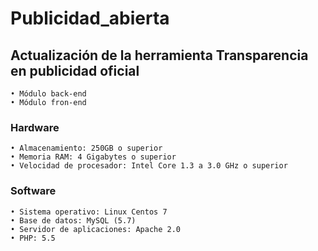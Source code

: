 # **Publicidad_abierta**
## Actualización de la herramienta Transparencia en publicidad oficial

```
• Módulo back-end
• Módulo fron-end
```
### Hardware
```
• Almacenamiento: 250GB o superior 
• Memoria RAM: 4 Gigabytes o superior
• Velocidad de procesador: Intel Core 1.3 a 3.0 GHz o superior
```
### Software
```
• Sistema operativo: Linux Centos 7
• Base de datos: MySQL (5.7)
• Servidor de aplicaciones: Apache 2.0
• PHP: 5.5
```
